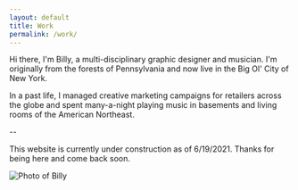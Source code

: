 ```yaml
---
layout: default
title: Work
permalink: /work/
---
```


Hi there, I'm Billy, a multi-disciplinary graphic designer and musician. I'm originally from the forests of Pennsylvania and now live in the Big Ol' City of New York.

In a past life, I managed creative marketing campaigns for retailers across the globe and spent many-a-night playing music in basements and living rooms of the American Northeast.

--

This website is currently under construction as of 6/19/2021. Thanks for being here and come back soon.

![Photo of Billy](../assets/images/billy-photo.jpg)